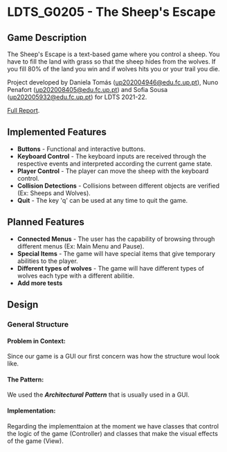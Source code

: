 # LDTS_G0205 - The Sheep's Escape

## Game Description

The Sheep's Escape is a text-based game where you control a sheep. You have to fill the land with grass so that the sheep hides from the wolves. If you fill 80% of the land you win and if wolves hits you or your trail you die.

Project developed by  Daniela Tomás (up202004946@edu.fc.up.pt), Nuno Penafort (up202008405@edu.fc.up.pt) and Sofia Sousa (up202005932@edu.fc.up.pt) for LDTS 2021-22.

[Full Report](./docs/README.md).

## Implemented Features

- **Buttons** - Functional and interactive buttons.
- **Keyboard Control** - The keyboard inputs are received through the respective events and interpreted according the current game state.
- **Player Control** - The player can move the sheep with the keyboard control.
- **Collision Detections** - Collisions between different objects are verified (Ex: Sheeps and Wolves).
- **Quit** - The key 'q' can be used at any time to quit the game.

## Planned Features

- **Connected Menus** - The user has the capability of browsing through different menus (Ex: Main Menu and Pause).
- **Special Items** - The game will have special items that give temporary abilities to the player.
- **Different types of wolves** - The game will have different types of wolves each type with a different abilitie.
- **Add more tests**

## Design

### General Structure
#### Problem in Context:
Since our game is a GUI our first concern was how the structure woul look like.

#### The Pattern:
We used the **_Architectural Pattern_** that is usually used in a GUI.

#### Implementation:
Regarding the implementtaion at the moment we have classes that control the logic of the game (Controller) and classes that make the visual effects of the game (View).







